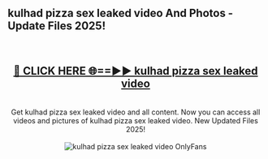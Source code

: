 <h2>kulhad pizza sex leaked video And Photos - Update Files 2025!</h2>
<br>
<div align="center">
<h2><a href="https://linkcuts.com/hfmhzwbr" rel="nofollow">🔴 CLICK HERE 🌐==►► kulhad pizza sex leaked video</a></h2>
<br>
Get kulhad pizza sex leaked video and all content. Now you can access all videos and pictures of kulhad pizza sex leaked video. New Updated Files 2025!
<br>
<br>
<a href="https://linkcuts.com/hfmhzwbr" rel="nofollow" data-target="animated-image.originalLink"><img src="https://i.ibb.co.com/WyWwxjT/player-gif2.gif" alt="kulhad pizza sex leaked video OnlyFans" style="max-width: 100%; display: inline-block;" data-target="animated-image.originalImage"></a>
</div>
<br>